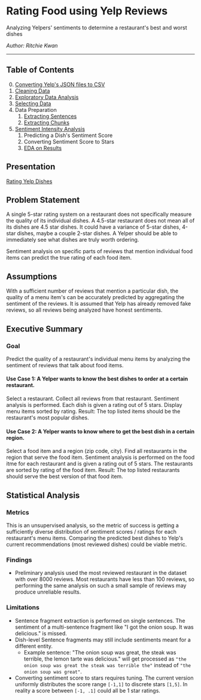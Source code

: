 # Rating Food using Yelp Reviews
Analyzing Yelpers' sentiments to determine a restaurant's best and worst dishes

_Author: Ritchie Kwan_

---

## Table of Contents

0. [Converting Yelp's JSON files to CSV](code/00-Converting-JSON-to-CSV.ipynb)
1. [Cleaning Data](code/01-Cleaning-Data.ipynb)
1. [Exploratory Data Analysis](code/02-EDA.ipynb)
1. [Selecting Data](code/03.1-selecting-a-restaurant.ipynb)
1. Data Preparation
    1. [Extracting Sentences](code/03.2-splitting-to-sentences.ipynb)
    1. [Extracting Chunks](code/03.3-splitting-to-chunks.ipynb)
1. [Sentiment Intensity Analysis](code/04-rating-dishes.ipynb)
    1. Predicting a Dish's Sentiment Score
    1. Converting Sentiment Score to Stars
    1. [EDA on Results](code/05-results-EDA)


## Presentation
[Rating Yelp Dishes](https://docs.google.com/presentation/d/1AJK0bjvfv5uJDRuppb7xC9GwR_sUUkeGrc7KPsJZdw0/edit?usp=sharing)


## Problem Statement
A single 5-star rating system on a restaurant does not specifically measure the quality of its individual dishes. A 4.5-star restaurant does not mean all of its dishes are 4.5 star dishes. It could have a variance of 5-star dishes, 4-star dishes, maybe a couple 2-star dishes. A Yelper should be able to immediately see what dishes are truly worth ordering.

Sentiment analysis on specific parts of reviews that mention individual food items can predict the true rating of each food item.


## Assumptions
With a sufficient number of reviews that mention a particular dish, the quality of a menu item's can be accurately predicted by aggregating the sentiment of the reviews.
It is assumed that Yelp has already removed fake reviews, so all reviews being analyzed have honest sentiments.


## Executive Summary
### Goal
Predict the quality of a restaurant's individual menu items by analyzing the sentiment of reviews that talk about food items.

#### Use Case 1:  A Yelper wants to know the best dishes to order at a certain restaurant.
Select a restaurant.
Collect all reviews from that restaurant.
Sentiment analysis is performed. Each dish is given a rating out of 5 stars.
Display menu items sorted by rating.
Result: The top listed items should be the restaurant's most popular dishes.

#### Use Case 2: A Yelper wants to know where to get the best dish in a certain region.
Select a food item and a region (zip code, city).
Find all restaurants in the region that serve the food item.
Sentiment analysis is performed on the food itme for each restaurant and is given a rating out of 5 stars.
The restaurants are sorted by rating of the food item.
Result: The top listed restaurants should serve the best version of that food item.



## Statistical Analysis

### Metrics
This is an unsupervised analysis, so the metric of success is getting a sufficiently diverse distribution of sentiment scores / ratings for each restaurant's menu items. Comparing the predicted best dishes to Yelp's current recommendations (most reviewed dishes) could be viable metric.


### Findings
* Preliminary analysis used the most reviewed restaurant in the dataset with over 8000 reviews. Most restaurants have less than 100 reviews, so performing the same analysis on such a small sample of reviews may produce unreliable results.

### Limitations
* Sentence fragment extraction is performed on single sentences. The sentiment of a multi-sentence fragment like "I got the onion soup. It was delicious." is missed.
* Dish-level Sentence fragments may still include sentiments meant for a different entity.
    * Example sentence: "The onion soup was great, the steak was terrible, the lemon tarte was delicious." will get processed as `"the onion soup was great the steak was terrible the"` instead of `"the onion soup was great"`.
* Converting sentiment score to stars requires tuning. The current version uniformly distributes the score range `[-1,1]` to discrete stars `[1,5]`. In reality a score between `[-1, .1]` could all be 1 star ratings.
